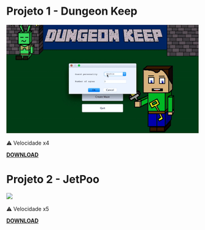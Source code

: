 # Projeto 1 - Dungeon Keep
![](https://github.com/davidrsfalcao/LPOO1617_T5G2/blob/master/Projeto1/game.gif)

:warning: Velocidade x4

[**DOWNLOAD**](https://github.com/davidrsfalcao/LPOO1617_T5G2/raw/master/Projeto1/DungeonKeep.jar)


# Projeto 2 - JetPoo
![](https://github.com/davidrsfalcao/LPOO1617_T5G2/blob/master/Projeto2/Final-Delivery/game.gif)
 
:warning: Velocidade x5

[**DOWNLOAD**](https://github.com/davidrsfalcao/LPOO1617_T5G2/raw/master/Projeto2/Final-Delivery/android-release.apk)




